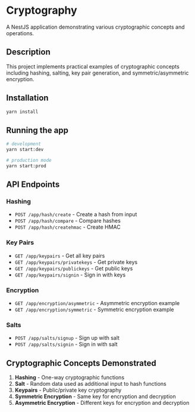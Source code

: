 # Cryptography

A NestJS application demonstrating various cryptographic concepts and operations.

## Description

This project implements practical examples of cryptographic concepts including hashing, salting, key pair generation, and symmetric/asymmetric encryption.

## Installation

```bash
yarn install
```

## Running the app

```bash
# development
yarn start:dev

# production mode
yarn start:prod
```

## API Endpoints

### Hashing
- `POST /app/hash/create` - Create a hash from input
- `POST /app/hash/compare` - Compare hashes
- `POST /app/hash/createhmac` - Create HMAC

### Key Pairs
- `GET /app/keypairs` - Get all key pairs
- `GET /app/keypairs/privatekeys` - Get private keys
- `GET /app/keypairs/publickeys` - Get public keys
- `GET /app/keypairs/signin` - Sign in with keys

### Encryption
- `GET /app/encryption/asymmetric` - Asymmetric encryption example
- `GET /app/encryption/symmetric` - Symmetric encryption example

### Salts
- `POST /app/salts/signup` - Sign up with salt
- `POST /app/salts/signin` - Sign in with salt

## Cryptographic Concepts Demonstrated

1. **Hashing** - One-way cryptographic functions
2. **Salt** - Random data used as additional input to hash functions
3. **Keypairs** - Public/private key cryptography
4. **Symmetric Encryption** - Same key for encryption and decryption
5. **Asymmetric Encryption** - Different keys for encryption and decryption
